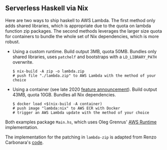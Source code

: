## Serverless Haskell via Nix

Here are two ways to ship haskell to AWS Lambda. The first method only adds shared libraries, which is appropriate due to the quota on lambda function zip packages. The second methods leverages the larger size quota for containers to bundle the whole set of Nix dependencies, which is more robust.

- Using a custom runtime. Build output 3MB, quota 50MB. Bundles only shared libraries, uses `patchelf` and bootstraps with a `LD_LIBRARY_PATH` overwrite.
  ```
  $ nix-build -A zip -o lambda.zip
  # push file "./lambda.zip" to AWS Lambda with the method of your choice
  ```

- Using a container (see late 2020 [feature announcement](https://aws.amazon.com/blogs/aws/new-for-aws-lambda-container-image-support/)). Build output 43MB, quota 10GB. Bundles all Nix dependencies.
  ```
  $ docker load <$(nix-build -A container)
  # push image "lambda:nix" to AWS ECR with Docker
  # trigger an AWS Lambda update with the method of your choice
  ```

Both examples package `Main.hs`, which uses Oleg Grenrus'
[AWS Runtime](https://github.com/phadej/aws-lambda-haskell-runtime)
implementation.

The implementation for the patching in `lambda-zip` is adapted from Renzo Carbonara's
[code](https://github.com/k0001/aws-lambda-nix-haskell).
